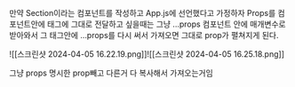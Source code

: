 
만약
Section이라는 컴포넌트를 작성하고 App.js에 선언했다고 가정하자
Props를 컴포넌트안에 태그에 그대로 전달하고 싶을때는 그냥 ...props 컴포넌트 안에 매개변수로 받아와서
그 태그안에 ...props를 다시 써서 가져오면 그대로 prop가 펼쳐지게 된다.


![[스크린샷 2024-04-05 16.22.19.png]]![[스크린샷 2024-04-05 16.25.18.png]]

그냥 props 명시한 prop빼고 다른거 다 복사해서 가져오는거임
